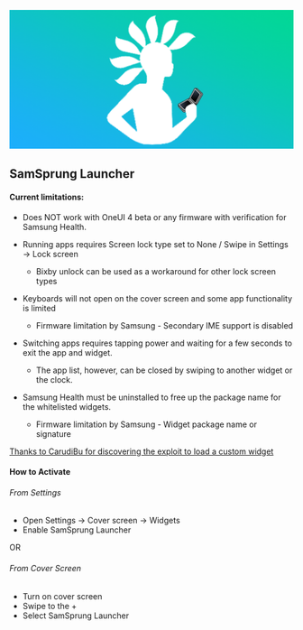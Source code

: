 ![SamSprung Logo](assets/feature_graphic.png)

## SamSprung Launcher

#### Current limitations:

- Does NOT work with OneUI 4 beta or any firmware with verification for Samsung Health.  

- Running apps requires Screen lock type set to None / Swipe in Settings -> Lock screen
    - Bixby unlock can be used as a workaround for other lock screen types  
    
- Keyboards will not open on the cover screen and some app functionality is limited
    - Firmware limitation by Samsung - Secondary IME support is disabled  
    
- Switching apps requires tapping power and waiting for a few seconds to exit the app and widget.
    - The app list, however, can be closed by swiping to another widget or the clock.  
    
- Samsung Health must be uninstalled to free up the package name for the whitelisted widgets.
    - Firmware limitation by Samsung - Widget package name or signature  

[Thanks to CarudiBu for discovering the exploit to load a custom widget](https://forum.xda-developers.com/t/app-subui-browser-browse-the-web-on-the-cover-screen.4325963/)

#### How to Activate

###### From Settings
- Open Settings -> Cover screen -> Widgets
- Enable SamSprung Launcher

OR

###### From Cover Screen
- Turn on cover screen
- Swipe to the +
- Select SamSprung Launcher
